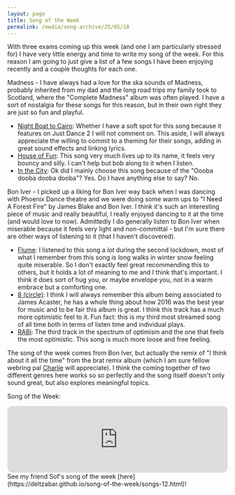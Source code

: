```yaml
---
layout: page
title: Song of the Week
permalink: /media/song-archive/25/05/18
---
```


With three exams coming up this week (and one I am particularly stressed for) I have very little energy and time to write my song of the week. For this reason I am going to just give a list of a few songs I have been enjoying recently and a couple thoughts for each one.

Madness - I have always had a love for the ska sounds of Madness, probably inherited from my dad and the long road trips my family took to Scotland, where the "Complete Madness" album was often played. I have a sort of nostalgia for these songs for this reason, but in their own right they are just so fun and playful.

- [Night Boat to Cairo](https://open.spotify.com/track/4f9gzn6DWKmJ1G9e4zSxDB?si=793a6797d09341af): Whether I have a soft spot for this song because it features on Just Dance 2 I will not comment on. This aside, I will always appreciate the willing to commit to a theming for their songs, adding in great sound effects and linking lyrics.
- [House of Fun](https://open.spotify.com/track/7JIr53FZOBcTjZFn5ddJmJ?si=248e4603f0c14179): This song very much lives up to its name, it feels very bouncy and silly. I can't help but bob along to it when I listen.
- [In the City](https://open.spotify.com/track/1q51O9YNvjjLd9FtlPakwI?si=f09d1c226005434e): Ok did I mainly choose this song because of the "Oooba dooba dooba dooba"? Yes. Do I have anything else to say? No.

Bon Iver - I picked up a liking for Bon Iver way back when I was dancing with Phoenix Dance theatre and we were doing some warm ups to "I Need A Forest Fire" by James Blake and Bon Iver. I think it's such an interesting piece of music and really beautiful, I really enjoyed dancing to it at the time (and would love to now). Admittedly I do generally listen to Bon Iver when miserable because it feels very light and non-committal - but I'm sure there are other ways of listening to it (that I haven't discovered).

- [Flume](https://open.spotify.com/track/0bhBtXHQX3u6dSAPF59qGx?si=1b560d59aced4042): I listened to this song a *lot* during the second lockdown, most of what I remember from this song is long walks in winter snow feeling quite miserable. So I don't exactly feel great recommending this to others, but it holds a lot of meaning to me and I think that's important. I think it does sort of hug you, or maybe envelope you, not in a warm embrace but a comforting one.
- [8 (circle)](https://open.spotify.com/track/16WkFbQRW2BhvMUwuIaIsx?si=96b48583723b4d36): I think I will always remember this album being associated to James Acaster, he has a whole thing about how 2016 was the best year for music and to be fair this album is great. I think this track has a much more optimistic feel to it. Fun fact: this is my third most streamed song of all time both in terms of listen time and individual plays.
- [RABi](https://open.spotify.com/track/4nOHprlBR2OHWZe1EGrxdr?si=2e710a4ed9a94355): The third track in the spectrum of optimism and the one that feels the most optimistic. This song is much more loose and free feeling.

The song of the week comes from Bon Iver, but actually the remix of "I think about it all the time" from the brat remix album (which I am sure fellow webring pal [Charlie](https://charliew.net) will appreciate). I think the coming together of two different genres here works so so perfectly and the song itself doesn't only sound great, but also explores meaningful topics.

Song of the Week:

<iframe style="border-radius:12px" src="https://open.spotify.com/embed/track/3AvuMVDQU1JyZ8McJumqpY?utm_source=generator" width="100%" height="152" frameBorder="0" allowfullscreen="" allow="autoplay; clipboard-write; encrypted-media; fullscreen; picture-in-picture" loading="lazy"></iframe>

<br>
See my friend Sof's song of the week [here](https://deltzabar.github.io/song-of-the-week/songs-12.html)!
